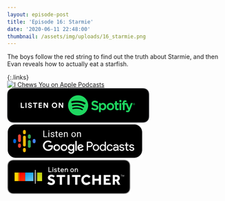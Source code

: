 ```yaml
---
layout: episode-post
title: 'Episode 16: Starmie'
date: '2020-06-11 22:48:00'
thumbnail: /assets/img/uploads/16_starmie.png
---
```

The boys follow the red string to find out the truth about Starmie, and then Evan reveals how to actually eat a starfish.

{:.links}  
[![I Chews You on Apple Podcasts](https://linkmaker.itunes.apple.com/en-us/badge-lrg.svg?releaseDate=2019-04-16T00:00:00Z&kind=podcast&bubble=podcasts)](https://podcasts.apple.com/us/podcast/16-starmie/id1455409177?i=1000441141548)  [![I Chews You on Spotify](/assets/img/uploads/spotify-badge-button.svg)](https://open.spotify.com/episode/6bF3B9twLcYteCuyU05WLc)  [![I Chews You on Google Podcasts](/assets/img/uploads/google-podcasts-badge-button.svg)](https://podcasts.google.com/?feed=aHR0cHM6Ly9pY2hld3N5b3UubGlic3luLmNvbS9yc3M&episode=NjI2ZGYyNmU5NTIxNDgxOGI0YmI4YjI2MjVmNjA0ZDA&ved=0CEYQzsICahcKEwiws7Pdw77nAhUAAAAAHQAAAAAQAQ)  [![I Chews You on Stitcher](/assets/img/uploads/stitcher-badge-button.svg)](https://www.stitcher.com/s?eid=61833299)

